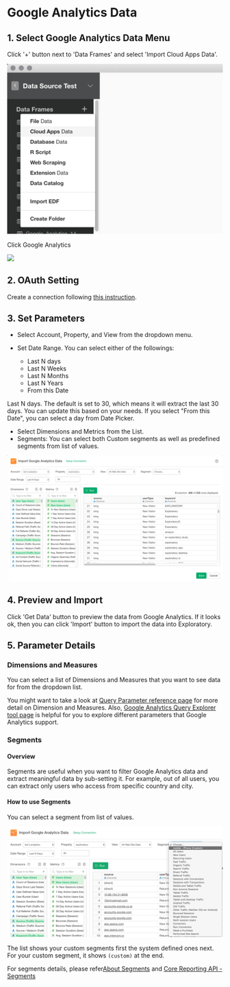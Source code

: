 # Google Analytics Data

## 1. Select Google Analytics Data Menu

Click '+' button next to 'Data Frames' and select 'Import Cloud Apps Data'.

![](images/import-cloudapps.png)

Click Google Analytics

![](images/google-analytics-select.png)

## 2. OAuth Setting

Create a connection following [this instruction](https://blog.exploratory.io/how-to-setup-oauth-cloud-apps-connections-in-exploratory-a5c20d18e7c7).

## 3. Set Parameters

- Select Account, Property, and View from the dropdown menu.
- Set Date Range. You can select either of the followings:

  - Last N days
  - Last N Weeks
  - Last N Months
  - Last N Years
  - From this Date
  
Last N days. The default is set to 30, which means it will extract the last 30 days. You can update this based on your needs. If you select "From this Date", you can select a day from Date Picker.

- Select Dimensions and Metrics from the List.
- Segments: You can select both Custom segments as well as predefined segments from list of values.

![](images/google-analytics-setting.png)

## 4. Preview and Import

Click 'Get Data' button to preview the data from Google Analytics. If it looks ok, then you can click 'Import' button to import the data into Exploratory.


## 5. Parameter Details

### Dimensions and Measures

You can select a list of Dimensions and Measures that you want to see data for from the dropdown list.

You might want to take a look at [Query Parameter reference page](https://developers.google.com/analytics/devguides/reporting/core/v3/reference) for more detail on Dimension and Measures. Also, [Google Analytics Query Explorer tool page](https://ga-dev-tools.appspot.com/query-explorer/) is helpful for you to explore different parameters that Google Analytics support.

### Segments

#### Overview
Segments are useful when you want to filter Google Analytics data and extract meaningful data by sub-setting it. For example, out of all users, you can extract only users who access from specific country and city.

#### How to use Segments

You can select a segment from list of values.

![](images/google-analytics-segments.png)

The list shows your custom segments first the system defined ones next. For your custom segment, it shows `(custom)` at the end.

For segments details, please refer[About Segments](https://support.google.com/analytics/answer/3123951) and [Core Reporting API - Segments](https://developers.google.com/analytics/devguides/reporting/core/v3/segments)
